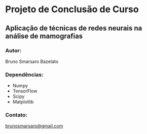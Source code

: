 # Projeto de Conclusão de Curso
## Aplicação de técnicas de redes neurais na análise de mamografias

### Autor:
Bruno Smarsaro Bazelato

### Dependências:
- Numpy
- TensorFlow
- Scipy
- Matplotlib

### Contato:
brunosmarsaro@gmail.com
